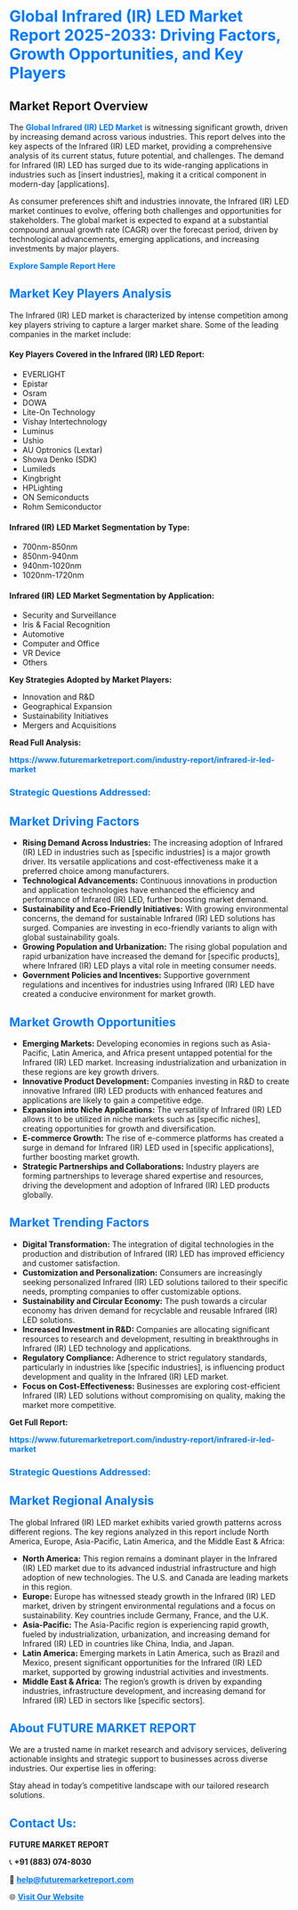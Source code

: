 <h1 style="color: #007BFF;">Global Infrared (IR) LED Market Report 2025-2033: Driving Factors, Growth Opportunities, and Key Players</h1>

<section id="overview">
<h2>Market Report Overview</h2>
<p>The <a href="https://www.futuremarketreport.com/industry-report/infrared-ir-led-market" style="color: #007BFF; text-decoration: none;"><strong>Global Infrared (IR) LED Market</strong></a> is witnessing significant growth, driven by increasing demand across various industries. This report delves into the key aspects of the Infrared (IR) LED market, providing a comprehensive analysis of its current status, future potential, and challenges. The demand for Infrared (IR) LED has surged due to its wide-ranging applications in industries such as [insert industries], making it a critical component in modern-day [applications].</p>
<p>As consumer preferences shift and industries innovate, the Infrared (IR) LED market continues to evolve, offering both challenges and opportunities for stakeholders. The global market is expected to expand at a substantial compound annual growth rate (CAGR) over the forecast period, driven by technological advancements, emerging applications, and increasing investments by major players.</p>
</section>

<section id="overview">
<p><a href="https://www.futuremarketreport.com/request-sample/reportId=28872" style="color: #007BFF; text-decoration: none;"><strong>Explore Sample Report Here</strong></a></p>
</section>

<section id="key-players">
<h2 style="color: #007BFF;">Market Key Players Analysis</h2>
<p>The Infrared (IR) LED market is characterized by intense competition among key players striving to capture a larger market share. Some of the leading companies in the market include:</p>
<h4>Key Players Covered in the Infrared (IR) LED Report:</h4>
<ul><li>EVERLIGHT</li><li>Epistar</li><li>Osram</li><li>DOWA</li><li>Lite-On Technology</li><li>Vishay Intertechnology</li><li>Luminus</li><li>Ushio</li><li>AU Optronics (Lextar)</li><li>Showa Denko (SDK)</li><li>Lumileds</li><li>Kingbright</li><li>HPLighting</li><li>ON Semiconducts</li><li>Rohm Semiconductor</li></ul>
<h4>Infrared (IR) LED Market Segmentation by Type:</h4>
<ul><li>700nm-850nm</li><li>850nm-940nm</li><li>940nm-1020nm</li><li>1020nm-1720nm</li></ul>

<h4>Infrared (IR) LED Market Segmentation by Application:</h4>
<ul><li>Security and Surveillance</li><li>Iris &amp; Facial Recognition</li><li>Automotive</li><li>Computer and Office</li><li>VR Device</li><li>Others</li></ul>
<p><strong>Key Strategies Adopted by Market Players:</strong></p>
<ul>
<li>Innovation and R&D</li>
<li>Geographical Expansion</li>
<li>Sustainability Initiatives</li>
<li>Mergers and Acquisitions</li>
</ul>
</section>

<section>
<p><strong>Read Full Analysis: </strong></p><a href="https://www.futuremarketreport.com/industry-report/infrared-ir-led-market" style="color: #007BFF; text-decoration: none;"><strong>https://www.futuremarketreport.com/industry-report/infrared-ir-led-market</strong></a>
<h3 style="color: #007BFF;">Strategic Questions Addressed:</h3>
</section>

<section id="driving-factors">
<h2 style="color: #007BFF;">Market Driving Factors</h2>
<ul>
<li><strong>Rising Demand Across Industries:</strong> The increasing adoption of Infrared (IR) LED in industries such as [specific industries] is a major growth driver. Its versatile applications and cost-effectiveness make it a preferred choice among manufacturers.</li>
<li><strong>Technological Advancements:</strong> Continuous innovations in production and application technologies have enhanced the efficiency and performance of Infrared (IR) LED, further boosting market demand.</li>
<li><strong>Sustainability and Eco-Friendly Initiatives:</strong> With growing environmental concerns, the demand for sustainable Infrared (IR) LED solutions has surged. Companies are investing in eco-friendly variants to align with global sustainability goals.</li>
<li><strong>Growing Population and Urbanization:</strong> The rising global population and rapid urbanization have increased the demand for [specific products], where Infrared (IR) LED plays a vital role in meeting consumer needs.</li>
<li><strong>Government Policies and Incentives:</strong> Supportive government regulations and incentives for industries using Infrared (IR) LED have created a conducive environment for market growth.</li>
</ul>
</section>

<section id="growth-opportunities">
<h2 style="color: #007BFF;">Market Growth Opportunities</h2>
<ul>
<li><strong>Emerging Markets:</strong> Developing economies in regions such as Asia-Pacific, Latin America, and Africa present untapped potential for the Infrared (IR) LED market. Increasing industrialization and urbanization in these regions are key growth drivers.</li>
<li><strong>Innovative Product Development:</strong> Companies investing in R&D to create innovative Infrared (IR) LED products with enhanced features and applications are likely to gain a competitive edge.</li>
<li><strong>Expansion into Niche Applications:</strong> The versatility of Infrared (IR) LED allows it to be utilized in niche markets such as [specific niches], creating opportunities for growth and diversification.</li>
<li><strong>E-commerce Growth:</strong> The rise of e-commerce platforms has created a surge in demand for Infrared (IR) LED used in [specific applications], further boosting market growth.</li>
<li><strong>Strategic Partnerships and Collaborations:</strong> Industry players are forming partnerships to leverage shared expertise and resources, driving the development and adoption of Infrared (IR) LED products globally.</li>
</ul>
</section>

<section id="trending-factors">
<h2 style="color: #007BFF;">Market Trending Factors</h2>
<ul>
<li><strong>Digital Transformation:</strong> The integration of digital technologies in the production and distribution of Infrared (IR) LED has improved efficiency and customer satisfaction.</li>
<li><strong>Customization and Personalization:</strong> Consumers are increasingly seeking personalized Infrared (IR) LED solutions tailored to their specific needs, prompting companies to offer customizable options.</li>
<li><strong>Sustainability and Circular Economy:</strong> The push towards a circular economy has driven demand for recyclable and reusable Infrared (IR) LED solutions.</li>
<li><strong>Increased Investment in R&D:</strong> Companies are allocating significant resources to research and development, resulting in breakthroughs in Infrared (IR) LED technology and applications.</li>
<li><strong>Regulatory Compliance:</strong> Adherence to strict regulatory standards, particularly in industries like [specific industries], is influencing product development and quality in the Infrared (IR) LED market.</li>
<li><strong>Focus on Cost-Effectiveness:</strong> Businesses are exploring cost-efficient Infrared (IR) LED solutions without compromising on quality, making the market more competitive.</li>
</ul>
</section>

<section>
<p><strong>Get Full Report: </strong></p><a href="https://www.futuremarketreport.com/industry-report/infrared-ir-led-market" style="color: #007BFF; text-decoration: none;"><strong>https://www.futuremarketreport.com/industry-report/infrared-ir-led-market</strong></a>
<h3 style="color: #007BFF;">Strategic Questions Addressed:</h3>
</section>


<section id="regional-analysis">
<h2 style="color: #007BFF;">Market Regional Analysis</h2>
<p>The global Infrared (IR) LED market exhibits varied growth patterns across different regions. The key regions analyzed in this report include North America, Europe, Asia-Pacific, Latin America, and the Middle East & Africa:</p>
<ul>
<li><strong>North America:</strong> This region remains a dominant player in the Infrared (IR) LED market due to its advanced industrial infrastructure and high adoption of new technologies. The U.S. and Canada are leading markets in this region.</li>
<li><strong>Europe:</strong> Europe has witnessed steady growth in the Infrared (IR) LED market, driven by stringent environmental regulations and a focus on sustainability. Key countries include Germany, France, and the U.K.</li>
<li><strong>Asia-Pacific:</strong> The Asia-Pacific region is experiencing rapid growth, fueled by industrialization, urbanization, and increasing demand for Infrared (IR) LED in countries like China, India, and Japan.</li>
<li><strong>Latin America:</strong> Emerging markets in Latin America, such as Brazil and Mexico, present significant opportunities for the Infrared (IR) LED market, supported by growing industrial activities and investments.</li>
<li><strong>Middle East & Africa:</strong> The region’s growth is driven by expanding industries, infrastructure development, and increasing demand for Infrared (IR) LED in sectors like [specific sectors].</li>
</ul>
</section>

<footer>
<h2 style="color: #007BFF;">About FUTURE MARKET REPORT</h2>
<p>We are a trusted name in market research and advisory services, delivering actionable insights and strategic support to businesses across diverse industries. Our expertise lies in offering:</p>

<p>Stay ahead in today’s competitive landscape with our tailored research solutions.</p>

<h2 style="color: #007BFF;">Contact Us:</h2>
<p><strong>FUTURE MARKET REPORT</strong></p>
<p>📞 <strong>+91 (883) 074-8030</strong></p>
<p>📧 <strong><a href="mailto:help@futuremarketreport.com" style="color: #007BFF;">help@futuremarketreport.com</a></strong></p>
<p>🌐 <strong><a href="https://www.futuremarketreport.com/" style="color: #007BFF;">Visit Our Website</a></strong></p>
</footer>